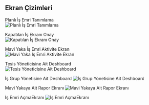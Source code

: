 

## Ekran Çizimleri  

Planlı İş Emri Tanımlama  
![Planlı İş Emri Tanımlama](https://share.balsamiq.com/c/ogqnUkfMuGMFCZvB2Q4io9.png)  

Kapatılan İş Ekranı Onay  
![Kapatılan İş Ekranı Onay](https://share.balsamiq.com/c/64LaKUbgJk2huYPEj6HNKk.png)  

Mavi Yaka İş Emri Aktivite Ekran  
![Mavi Yaka İş Emri Aktivite Ekran](https://share.balsamiq.com/c/oDikbeTt4d2CVguiA32w8x.png)  

Tesis Yöneticisine Ait Deshboard  
![Tesis Yöneticisine Ait Deshboard](https://share.balsamiq.com/c/mmurdEPx2J3NeEN2ZR7hSs.png)

İş Grup Yönetisine Ait Deshboard 
![İş Grup Yönetisine Ait Deshboard](https://share.balsamiq.com/c/q25NqhggGDyP2PHbKWYE4L.png)

Mavi Yakaya Ait Rapor Ekranı
![Mavi Yakaya Ait Rapor Ekranı](https://share.balsamiq.com/c/rD29ax8dnj9sMz1hLvfuWm.png)

İş Emri AçmaEkranı 
![İş Emri AçmaEkranı](https://share.balsamiq.com/c/mpX1exa7MQ9Wu7TTVetJ4q.png)  
